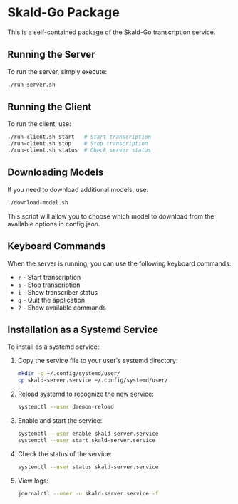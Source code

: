 # Skald-Go Package

This is a self-contained package of the Skald-Go transcription service.

## Running the Server

To run the server, simply execute:

```bash
./run-server.sh
```

## Running the Client

To run the client, use:

```bash
./run-client.sh start   # Start transcription
./run-client.sh stop    # Stop transcription
./run-client.sh status  # Check server status
```

## Downloading Models

If you need to download additional models, use:

```bash
./download-model.sh
```

This script will allow you to choose which model to download from the available options in config.json.

## Keyboard Commands

When the server is running, you can use the following keyboard commands:

- `r` - Start transcription
- `s` - Stop transcription
- `i` - Show transcriber status
- `q` - Quit the application
- `?` - Show available commands

## Installation as a Systemd Service

To install as a systemd service:

1. Copy the service file to your user's systemd directory:
   ```bash
   mkdir -p ~/.config/systemd/user/
   cp skald-server.service ~/.config/systemd/user/
   ```

2. Reload systemd to recognize the new service:
   ```bash
   systemctl --user daemon-reload
   ```

3. Enable and start the service:
   ```bash
   systemctl --user enable skald-server.service
   systemctl --user start skald-server.service
   ```

4. Check the status of the service:
   ```bash
   systemctl --user status skald-server.service
   ```

5. View logs:
   ```bash
   journalctl --user -u skald-server.service -f
   ```
